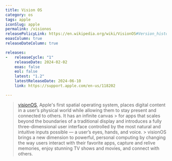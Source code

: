 ```yaml
---
title: Vision OS
category: os
tags: apple
iconSlug: apple
permalink: /visionos
releasePolicyLink: https://en.wikipedia.org/wiki/VisionOS#Version_history
eoasColumn: true
releaseDateColumn: true

releases:
-   releaseCycle: "1"
    releaseDate: 2024-02-02
    eoas: false
    eol: false
    latest: "1.2"
    latestReleaseDate: 2024-06-10
    link: https://support.apple.com/en-us/118202

---
```


> [visionOS](https://www.apple.com/visionos), Apple's first spatial operating system, places digital content in a user’s physical world while allowing them to stay present and connected to others. It has an infinite canvas > for apps that scales beyond the boundaries of a traditional display and introduces a fully three-dimensional user interface controlled by the most natural and intuitive inputs possible — a user’s eyes, hands, and voice. > visionOS brings a new dimension to powerful, personal computing by changing the way users interact with their favorite apps, capture and relive memories, enjoy stunning TV shows and movies, and connect with others.
